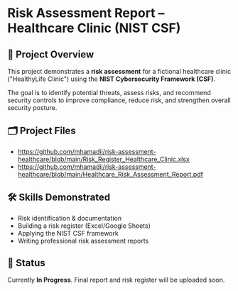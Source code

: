# Risk Assessment Report – Healthcare Clinic (NIST CSF)

## 📌 Project Overview
This project demonstrates a **risk assessment** for a fictional healthcare clinic ("HealthyLife Clinic") using the **NIST Cybersecurity Framework (CSF)**.

The goal is to identify potential threats, assess risks, and recommend security controls to improve compliance, reduce risk, and strengthen overall security posture.  

## 🗂️ Project Files
-   https://github.com/mhamadii/risk-assessment-healthcare/blob/main/Risk_Register_Healthcare_Clinic.xlsx
-   https://github.com/mhamadii/risk-assessment-healthcare/blob/main/Healthcare_Risk_Assessment_Report.pdf

## 🛠️ Skills Demonstrated
- Risk identification & documentation  
- Building a risk register (Excel/Google Sheets)  
- Applying the NIST CSF framework  
- Writing professional risk assessment reports  

## 🚧 Status
Currently **In Progress**. Final report and risk register will be uploaded soon.  
